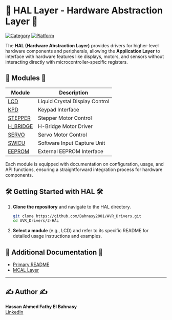 # 🧩 HAL Layer - Hardware Abstraction Layer 🧩

[![Category](https://img.shields.io/badge/Category-HAL-blue)](#) [![Platform](https://img.shields.io/badge/Platform-ATmega32-orange)](#)

The **HAL (Hardware Abstraction Layer)** provides drivers for higher-level hardware components and peripherals, allowing the **Application Layer** to interface with hardware features like displays, motors, and sensors without interacting directly with microcontroller-specific registers.

## 📑 Modules 📑

| Module           | Description                           |
|------------------|---------------------------------------|
| [LCD](./1-LCD/README.md)         | Liquid Crystal Display Control  |
| [KPD](./2-KPD/README.md)         | Keypad Interface                 |
| [STEPPER](./3-STEPPER/README.md) | Stepper Motor Control            |
| [H_BRIDGE](./4-H_BRIDGE/README.md)| H-Bridge Motor Driver            |
| [SERVO](./5-SERVO/README.md)     | Servo Motor Control              |
| [SWICU](./6-SWICU/README.md)     | Software Input Capture Unit      |
| [EEPROM](./7-EEPROM/README.md)   | External EEPROM Interface        |

Each module is equipped with documentation on configuration, usage, and API functions, ensuring a straightforward integration process for hardware components.

## 🛠️ Getting Started with HAL 🛠️

1. **Clone the repository** and navigate to the HAL directory.
   ```bash
   git clone https://github.com/Bahnasy2001/AVR_Drivers.git
   cd AVR_Drivers/2-HAL
   ```
2. **Select a module** (e.g., LCD) and refer to its specific README for detailed usage instructions and examples.

## 🔗 Additional Documentation 🔗

- [Primary README](../../README.md)
- [MCAL Layer](../1-MCAL/README.md)

---

## ✍️ Author ✍️

**Hassan Ahmed Fathy El Bahnasy**  
[LinkedIn](https://www.linkedin.com/in/hassanbahnasy/)